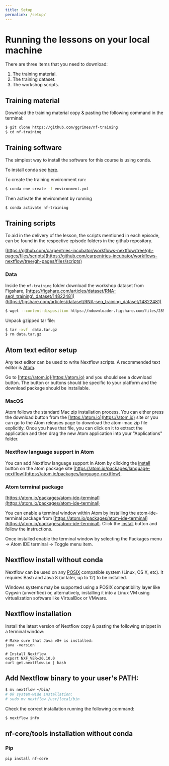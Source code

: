 ```yaml
---
title: Setup
permalink: /setup/
---
```


# Running the lessons on your local machine

There are three items that you need to download:

1. The training material.
2. The training dataset.
3. The workshop scripts.

## Training material

Download the training material copy \& pasting the following command in the terminal:

```bash
$ git clone https://github.com/ggrimes/nf-training
$ cd nf-training
```

## Training software

The simplest way to install the software for this course is using conda.

To install conda see [here](https://carpentries-incubator.github.io/introduction-to-conda-for-data-scientists/setup/).

To create the training environment run:

```bash
$ conda env create -f environment.yml
```

Then activate the environment by running

```bash
$ conda activate nf-training
```

## Training scripts

To aid in the delivery of the lesson, the scripts mentioned in each episode, can be found in the respective episode folders in the github repository.

[https://github.com/carpentries-incubator/workflows-nextflow/tree/gh-pages/files/scripts](https://github.com/carpentries-incubator/workflows-nextflow/tree/gh-pages/files/scripts)

### Data

Inside the `nf-training` folder download the workshop dataset from Figshare, [https://figshare.com/articles/dataset/RNA-seq\_training\_dataset/14822481](https://figshare.com/articles/dataset/RNA-seq_training_dataset/14822481)

```bash
$ wget --content-disposition https://ndownloader.figshare.com/files/28531743
```

Unpack gzipped tar file:

```bash
$ tar -xvf  data.tar.gz
$ rm data.tar.gz
```

## Atom text editor setup

Any text editor can be used to write Nextflow scripts. A recommended text editor is [Atom](https://atom.io/).

Go to [https://atom.io](https://atom.io) and you should see a download button. The button or buttons should be specific to your platform and the download package should be  installable.

### MacOS

Atom follows the standard Mac zip installation process. You can either press the download button from the [https://atom.io](https://atom.io) site or you can go to the Atom releases page to download the atom-mac.zip file explicitly. Once you have that file, you can click on it to extract the application and then drag the new Atom application into your "Applications" folder.

### Nextflow language support in Atom

You can add Nextflow language support in Atom by clicking the [install](atom://settings-view/show-package?package=language-nextflow) button on the  atom package site [https://atom.io/packages/language-nextflow](https://atom.io/packages/language-nextflow).

### Atom terminal package

[https://atom.io/packages/atom-ide-terminal](https://atom.io/packages/atom-ide-terminal)

You can enable a terminal window within Atom by installing the atom-ide-terminal package from [https://atom.io/packages/atom-ide-terminal](https://atom.io/packages/atom-ide-terminal). Click the [install](atom://settings-view/show-package?package=atom-ide-terminal) button and follow the instructions.

Once installed enable the terminal window by selecting the Packages menu -> Atom IDE terminal -> Toggle menu item.

## Nextflow install without conda

Nextflow can be used on any [POSIX](https://en.wikipedia.org/wiki/POSIX) compatible system (Linux, OS X, etc). It requires Bash and Java 8 (or later, up to 12) to be installed.

Windows systems may be supported using a POSIX compatibility layer like Cygwin (unverified) or, alternatively, installing it into a Linux VM using virtualization software like VirtualBox or VMware.

## Nextflow installation

Install the latest version of Nextflow copy \& pasting the following snippet in a terminal window:

```
# Make sure that Java v8+ is installed:
java -version

# Install Nextflow
export NXF_VER=20.10.0
curl get.nextflow.io | bash
```

## Add Nextflow binary to your user's PATH:

```bash
$ mv nextflow ~/bin/
# OR system-wide installation:
# sudo mv nextflow /usr/local/bin
```

Check the correct installation running the following command:

```bash
$ nextflow info
```

## nf-core/tools installation without conda

### Pip

```bash
pip install nf-core
```




